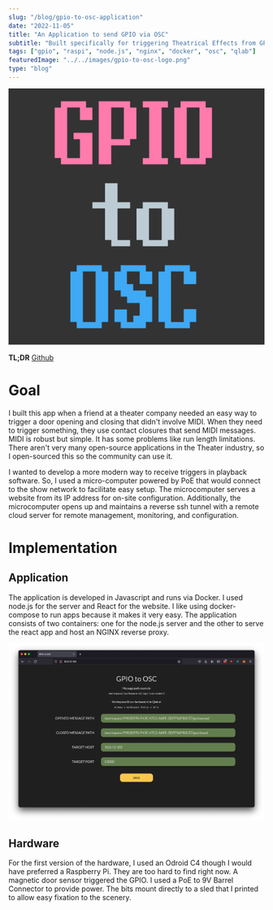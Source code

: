 ```yaml
---
slug: "/blog/gpio-to-osc-application"
date: "2022-11-05"
title: "An Application to send GPIO via OSC"
subtitle: "Built specifically for triggering Theatrical Effects from GPIO input"
tags: ["gpio", "raspi", "node.js", "nginx", "docker", "osc", "qlab"]
featuredImage: "../../images/gpio-to-osc-logo.png"
type: "blog"
---
```


![GPIO to OSC](../../images/gpio-to-osc-logo.png)

**TL;DR**
[Github](https://github.com/johnmckenna-snd/gpio-to-osc)

# Goal

I built this app when a friend at a theater company needed an easy way to trigger a door opening and closing that didn't involve MIDI. When they need to trigger something, they use contact closures that send MIDI messages. MIDI is robust but simple. It has some problems like run length limitations. There aren't very many open-source applications in the Theater industry, so I open-sourced this so the community can use it.

I wanted to develop a more modern way to receive triggers in playback software. So, I used a micro-computer powered by PoE that would connect to the show network to facilitate easy setup. The microcomputer serves a website from its IP address for on-site configuration. Additionally, the microcomputer opens up and maintains a reverse ssh tunnel with a remote cloud server for remote management, monitoring, and configuration.

# Implementation

## Application

The application is developed in Javascript and runs via Docker. I used node.js for the server and React for the website. I like using docker-compose to run apps because it makes it very easy. The application consists of two containers: one for the node.js server and the other to serve the react app and host an NGINX reverse proxy.

![Screenshot of the Application](../../images/gpio-to-osc-screenshot.png)

## Hardware

For the first version of the hardware, I used an Odroid C4 though I would have preferred a Raspberry Pi. They are too hard to find right now. A magnetic door sensor triggered the GPIO. I used a PoE to 9V Barrel Connector to provide power. The bits mount directly to a sled that I printed to allow easy fixation to the scenery.
